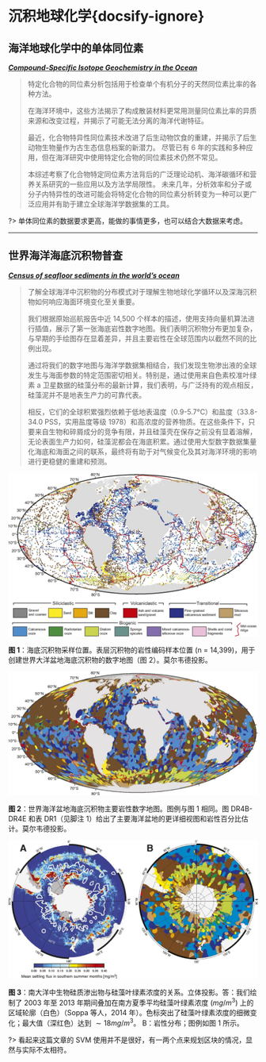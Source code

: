 # 沉积地球化学{docsify-ignore}

## 海洋地球化学中的单体同位素

[**_Compound-Specific Isotope Geochemistry in the Ocean_**](https://doi.org/10.1146/annurev-marine-121916-063634 "原文链接")

> 特定化合物的同位素分析包括用于检查单个有机分子的天然同位素比率的各种方法。
>
> 在海洋环境中，这些方法揭示了构成散装材料更常用测量同位素比率的异质来源和改变过程，并揭示了可能无法分离的海洋代谢特征。
>
> 最近，化合物特异性同位素技术改进了后生动物饮食的重建，并揭示了后生动物生物量作为古生态信息档案的新潜力。
> 尽管已有 6 年的实践和多种应用，但在海洋研究中使用特定化合物的同位素技术仍然不常见。
>
> 本综述考察了化合物特定同位素方法背后的广泛理论动机、海洋碳循环和营养关系研究的一些应用以及方法学局限性。
> 未来几年，分析效率和分子或分子内特异性的改进可能会将特定化合物的同位素分析转变为一种可以更广泛应用并有助于建立全球海洋学数据集的工具。

?> 单体同位素的数据要求更高，能做的事情更多，也可以结合大数据来考虑。

---

## 世界海洋海底沉积物普查

[**_Census of seafloor sediments in the world’s ocean_**](https://doi.org/10.1130/G36883.1 "原文链接")

> 了解全球海洋中沉积物的分布模式对于理解生物地球化学循环以及深海沉积物如何响应海面环境变化至关重要。
>
> 我们根据原始巡航报告中近 14,500 个样本的描述，使用支持向量机算法进行插值，展示了第一张海底岩性数字地图。我们表明沉积物分布更加复杂，与早期的手绘图存在显着差异，并且主要岩性在全球范围内以截然不同的比例出现。
>
> 通过将我们的数字地图与海洋学数据集相结合，我们发现生物渗出液的全球发生与海面参数的特定范围密切相关。特别是，通过使用来自色素校准叶绿素 a 卫星数据的硅藻分布的最新计算，我们表明，与广泛持有的观点相反，硅藻泥并不是地表生产力的可靠代表。
>
> 相反，它们的全球积累强烈依赖于低地表温度（0.9-5.7°C）和盐度（33.8-34.0 PSS，实用盐度等级 1978）和高浓度的营养物质。在这些条件下，只要来自生物和碎屑成分的竞争有限，并且硅藻壳在保存之前没有显着溶解，无论表面生产力如何，硅藻泥都会在海底积累。通过使用大型数字数据集量化海底和海面之间的联系，最终将有助于对气候变化及其对海洋环境的影响进行更稳健的重建和预测。

![海底沉积物采样位置](./SedimentaryGeochemistry/海底沉积物采样位置.jpeg?center "图1：海底沉积物采样位置")

**图 1**：海底沉积物采样位置。表层沉积物的岩性编码样本位置 (n = 14,399)，用于创建世界大洋盆地海底沉积物的数字地图（图 2）。莫尔韦德投影。

![世界海洋盆地海底沉积物主要岩性数字地图](./SedimentaryGeochemistry/世界海洋盆地海底沉积物主要岩性数字地图.jpeg?center "图2：世界海洋盆地海底沉积物主要岩性数字地图")

**图 2**：世界海洋盆地海底沉积物主要岩性数字地图。图例与图 1 相同。图 DR4B-DR4E 和表 DR1（见脚注 1）给出了主要海洋盆地的更详细视图和岩性百分比估计。莫尔韦德投影。

![南大洋中生物硅质渗出物与硅藻叶绿素浓度的关系](./SedimentaryGeochemistry/南大洋中生物硅质渗出物与硅藻叶绿素浓度的关系.jpeg?center "图3：南大洋中生物硅质渗出物与硅藻叶绿素浓度的关系")

**图 3**：南大洋中生物硅质渗出物与硅藻叶绿素浓度的关系。立体投影。答：我们绘制了 2003 年至 2013 年期间叠加在南方夏季平均硅藻叶绿素浓度 ($mg/m^3$) 上的区域轮廓（白色）（Soppa 等人，2014 年）。色标突出了硅藻叶绿素浓度的细微变化；最大值（深红色）达到 $∼18 mg/m^3$。 B：岩性分布；图例如图 1 所示。

?> 看起来这篇文章的 SVM 使用并不是很好，有一两个点来规划区块的情况，显然与实际不太相符。
